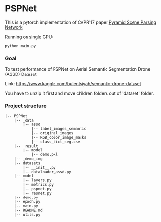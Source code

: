 # PSPNet

This is a pytorch implementation of CVPR'17 paper [Pyramid Scene Parsing Network](https://arxiv.org/abs/1612.01105)

Running on single GPU:
```bash
python main.py
```

### Goal
To test performance of PSPNet on Aerial Semantic Segmentation Drone (ASSD) Dataset

Link: https://www.kaggle.com/bulentsiyah/semantic-drone-dataset

You have to unzip it first and move children folders out of 'dataset' folder.

### Project structure

```
|-- PSPNet
    |-- _data
        |-- assd
            |-- label_images_semantic
            |-- original_images
            |-- RGB_color_image_masks
            |-- class_dict_seg.csv
    |-- _result
        |-- model
            |-- demo.pkl
    |-- _demo_img
    |-- datasets
        |-- __init__.py
        |-- dataloader_assd.py
    |-- model
        |-- layers.py
        |-- metrics.py
        |-- pspnet.py
        |-- resnet.py
    |-- demo.py
    |-- epoch.py
    |-- main.py
    |-- README.md
    |-- utils.py
    
```
